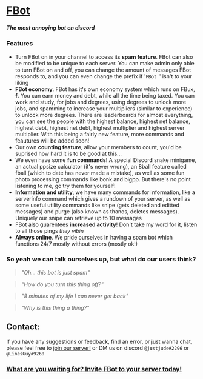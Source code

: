 # [**FBot**](https://fbot.breadhub.uk)
##### *The most annoying bot on discord*

### Features
- Turn FBot on in your channel to access its **spam feature**. FBot can also be modified to be unique to each server. You can make admin only able to turn FBot on and off, you can change the amount of messages FBot responds to, and you can even change the prefix if '`FBot `' isn't to your liking
- **FBot economy**. FBot has it's own economy system which runs on FBux, **~~f~~**. You can earn money and debt, while all the time being taxed. You can work and study, for jobs and degrees, using degrees to unlock more jobs, and spamming to increase your multipliers (similar to experience) to unlock more degrees. There are leaderboards for almost everything, you can see the people with the highest balance, highest net balance, highest debt, highest net debt, highest multiplier and highest server multiplier. With this being a fairly new feature, more commands and feautures will be added soon!
- Our own **counting feature**, allow your members to count, you'd be suprised how hard it is to be good at this...
- We even have some **fun commands**! A special Discord snake minigame, an actual ppsize calculator (it's never wrong), an 8ball feature called fball (which to date has never made a mistake), as well as some fun photo processing commands like bonk and bigpp. But there's no point listening to me, go try them for yourself!
- **Information and utility**, we have many commands for information, like a serverinfo command which gives a rundown of your server, as well as some useful utility commands like snipe (gets deleted and editted messages) and purge (also known as thanos, deletes messages). Uniquely our snipe can retrieve up to 10 messages
- FBot also guarentees **increased activity**! Don't take my word for it, listen to all those pings *they vibin*
- **Always online**. We pride ourselves in having a spam bot which functions 24/7 mostly without errors (mostly ok!)

### **So yeah we can talk ourselves up, but what do our users think?**
 > *"Oh... this bot is just spam"*
 
 > *"How do you turn this thing off?"*
 
 > *"8 minutes of my life I can never get back"*
 
 > *"Why is this thing a thing?"*
 
 ## **Contact:**
If you have any suggestions or feedback, find an error, or just wanna chat, please feel free to [join our server!](https://fbot.breadhub.uk/server) or DM us on discord `@justjude#2296` or `@LinesGuy#9260`
 
 ### [**What are you waiting for? Invite FBot to your server today!**](https://fbot.breadhub.uk/invite)
